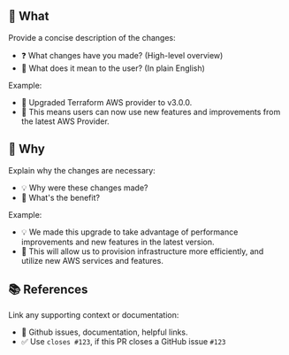 ## 🎯 What
Provide a concise description of the changes:
* ❓ What changes have you made? (High-level overview)
* 🎉 What does it mean to the user? (In plain English)

Example:
* 🚀 Upgraded Terraform AWS provider to v3.0.0.
* 🎉 This means users can now use new features and improvements from the latest AWS Provider.

## 🤔 Why
Explain why the changes are necessary:
* 💡 Why were these changes made?
* 🎯 What's the benefit?

Example:
* 💡 We made this upgrade to take advantage of performance improvements and new features in the latest version.
* 🎯 This will allow us to provision infrastructure more efficiently, and utilize new AWS services and features.

## 📚 References
Link any supporting context or documentation:
* 🔗 Github issues, documentation, helpful links.
* ✅ Use `closes #123`, if this PR closes a GitHub issue `#123`
